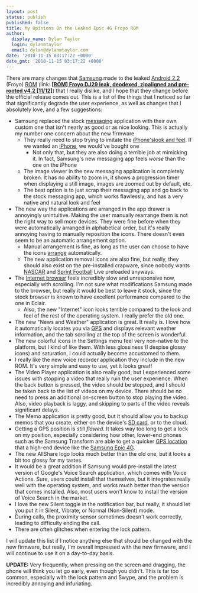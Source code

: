 ```yaml
---
layout: post
status: publish
published: false
title: My Opinions On the Leaked Epic 4G Froyo ROM
author:
  display_name: Dylan Taylor
  login: dylanmtaylor
  email: dylan@dylanmtaylor.com
date: '2010-11-15 03:17:22 +0000'
date_gmt: '2010-11-15 03:17:22 +0000'
---
```

<p>There are many changes that <a class="zem_slink" title="Samsung Group" rel="homepage" href="http://www.samsung.com">Samsung</a> made to the leaked <a class="zem_slink" title="Android" rel="homepage" href="http://code.google.com/android/">Android 2.2</a> (Froyo) <a class="zem_slink" title="Read-only memory" rel="wikipedia" href="http://en.wikipedia.org/wiki/Read-only_memory">ROM</a> (link: <a href="http://forum.xda-developers.com/showthread.php?t=836111"><strong>[ROM] Froyo DJ29 leak, deodexed, zipaligned and pre-rooted v4.2 [11/12]</strong></a>) that I really dislike, and I hope that they change before the official release comes out. This is a list of the things that I noticed so far that significantly degrade the user experience, as well as changes that I absolutely love, and a few suggestions:</p>
<ul>
<li>Samsung replaced the stock <a class="zem_slink" title="Message" rel="wikipedia" href="http://en.wikipedia.org/wiki/Message">messaging</a> application with their own custom one that isn't nearly as good or as nice looking. This is actually my number one concern about the new firmware
<ul>
<li>They really need to stop trying to imitate the <a class="zem_slink" title="IPhone" rel="wikipedia" href="http://en.wikipedia.org/wiki/IPhone">iPhone's</a><a class="zem_slink" title="Look and feel" rel="wikipedia" href="http://en.wikipedia.org/wiki/Look_and_feel">look and feel</a>. If we wanted an <a class="zem_slink" title="IPhone" rel="wikipedia" href="http://en.wikipedia.org/wiki/IPhone">iPhone</a>, we would've bought one
<ul>
<li style="text-align: left;">Not only that, but they are also doing a terrible job at mimicking it. In fact, Samsung's new messaging app feels <em>worse</em> than the one on the iPhone</li>
</ul>
</li>
<li style="text-align: left;">The image viewer in the new messaging application is completely broken. It has no ability to zoom in, it shows a progression timer when displaying a still image, images are zoomed out by default, etc.</li>
<li style="text-align: left;">The best option is to just scrap their messaging app and go back to the stock messaging app, which works flawlessly, and has a very native and natural look and feel</li>
</ul>
</li>
<li style="text-align: left;">The new way the applications are arranged in the app drawer is annoyingly unintuitive. Making the user manually rearrange them is not the right way to sell more devices. They were fine before when they were automatically arranged in alphabetical order, but it's really annoying having to manually reposition the icons. There doesn't even seem to be an automatic arrangement option.
<ul>
<li style="text-align: left;">Manual arrangement is fine, as long as the user can choose to have the icons <a class="zem_slink" title="Arrangement" rel="wikipedia" href="http://en.wikipedia.org/wiki/Arrangement">arrange</a> automatically.</li>
<li style="text-align: left;">The new application removal icons are also fine, but really, they should also exist on the pre-installed crapware, since nobody wants <a class="zem_slink" title="NASCAR" rel="wikipedia" href="http://en.wikipedia.org/wiki/NASCAR">NASCAR</a> and <a class="zem_slink" title="Sprint bartball" rel="wikipedia" href="http://en.wikipedia.org/wiki/Sprint_bartball">Sprint Football</a> Live preloaded anyways.</li>
</ul>
</li>
<li style="text-align: left;">The <a class="zem_slink" title="Web browser" rel="wikipedia" href="http://en.wikipedia.org/wiki/Web_browser">Internet browser</a> feels incredibly slow and unresponsive now, especially with scrolling. I'm not sure what modifications Samsung made to the browser, but really it would be best to leave it stock, since the stock browser is known to have excellent performance compared to the one in Eclair.
<ul>
<li style="text-align: left;">Also, the new "Internet" icon looks terrible compared to the look and feel of the rest of the operating system. I really prefer the old one.</li>
</ul>
</li>
<li style="text-align: left;">The new "News and Weather" application is great. It really is. I love how it automatically locates you via <a class="zem_slink" title="Global Positioning System" rel="wikipedia" href="http://en.wikipedia.org/wiki/Global_Positioning_System">GPS</a> and displays relevant weather information, and the tab scrolling at the top of the screen is wonderful.</li>
<li style="text-align: left;">The new colorful icons in the Settings menu feel very non-native to the platform, but I kind of like them. With less glossiness (I despise glossy icons) and saturation, I could actually become accustomed to them.</li>
<li style="text-align: left;">I really like the new voice recorder application they include in the new ROM. It's very simple and easy to use, yet it looks great!</li>
<li style="text-align: left;">The Video Player application is also really good, but I experienced some issues with stopping a video that really ruin the user experience. When the back button is pressed, the video should be stopped, and I should be taken back to the list of videos on my device. There should be no need to press an additional on-screen button to stop playing the video. Also, video playback is laggy, and skipping to parts of the video reveals significant delays.</li>
<li style="text-align: left;">The Memo application is pretty good, but it should allow you to backup memos that you create, either on the device's <a class="zem_slink" title="Secure Digital" rel="wikipedia" href="http://en.wikipedia.org/wiki/Secure_Digital">SD card</a>, or to the cloud.</li>
<li style="text-align: left;">Getting a GPS position is <em>still flawed</em>. It takes way too long to get a lock on my position, especially considering how other, lower-end phones such as the Samsung Transform are able to get a quicker <a class="zem_slink" title="Global Positioning System" rel="wikipedia" href="http://en.wikipedia.org/wiki/Global_Positioning_System">GPS location</a> that a high-end device like the <a class="zem_slink" title="Samsung i9000 Galaxy S" rel="wikipedia" href="http://en.wikipedia.org/wiki/Samsung_i9000_Galaxy_S">Samsung Epic 4G</a>.</li>
<li style="text-align: left;">The new AllShare logo looks much better than the old one, but it looks a bit too glossy for my tastes.</li>
<li style="text-align: left;">It would be a great addition if Samsung would pre-install the latest version of Google's Voice Search application, which comes with Voice Actions. Sure, users could install that themselves, but it integrates really well with the operating system, and works much better than the version that comes installed. Also, most users won't know to install the version of Voice Search in the market.</li>
<li style="text-align: left;">I love the new Silent toggle in the notification bar, but really, it should let you put it in Silent, Vibrate, or Normal (Non-Silent) mode.</li>
<li style="text-align: left;">During calls, the proximity sensor sometimes doesn't work correctly, leading to difficulty ending the call.</li>
<li style="text-align: left;">There are often glitches when entering the lock pattern.</li>
</ul>
<p>I will update this list if I notice anything else that should be changed with the new firmware, but really, I'm overall impressed with the new firmware, and I will continue to use it on a day-to-day basis.</p>
<p><strong>UPDATE: </strong>Very frequently, when pressing on the screen and dragging, the phone will think you let go early, even though you didn't. This is far too common, especially with the lock pattern and Swype, and the problem is incredibly annoying and infuriating.</p>
